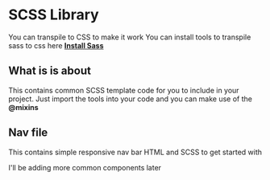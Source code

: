# SCSS Library

You can transpile to CSS to make it work
You can install tools to transpile sass to css here [**Install Sass**](https://sass-lang.com/install)


## What is is about
This contains common SCSS template code for you to include in your project.
Just import the tools into your code and you can make use of the **@mixins** 


## Nav file
This contains simple responsive nav bar HTML and SCSS to get started with

I'll be adding more common components later